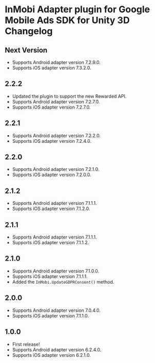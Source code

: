 # InMobi Adapter plugin for Google Mobile Ads SDK for Unity 3D Changelog

## Next Version
- Supports Android adapter version 7.2.9.0.
- Supports iOS adapter version 7.3.2.0.

## 2.2.2
- Updated the plugin to support the new Rewarded API.
- Supports Android adapter version 7.2.7.0.
- Supports iOS adapter version 7.2.7.0.

## 2.2.1
- Supports Android adapter version 7.2.2.0.
- Supports iOS adapter version 7.2.4.0.

## 2.2.0
- Supports Android adapter version 7.2.1.0.
- Supports iOS adapter version 7.2.0.0.

## 2.1.2
- Supports Android adapter version 7.1.1.1.
- Supports iOS adapter version 7.1.2.0.

## 2.1.1
- Supports Android adapter version 7.1.1.1.
- Supports iOS adapter version 7.1.1.2.

## 2.1.0
- Supports Android adapter version 7.1.0.0.
- Supports iOS adapter version 7.1.1.1.
- Added the `InMobi.UpdateGDPRConsent()` method.

## 2.0.0
- Supports Android adapter version 7.0.4.0.
- Supports iOS adapter version 7.1.1.0.

## 1.0.0
- First release!
- Supports Android adapter version 6.2.4.0.
- Supports iOS adapter version 6.2.1.0.
